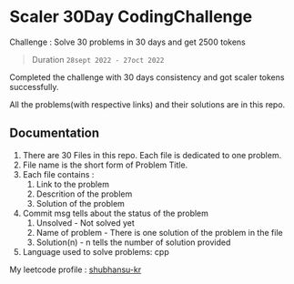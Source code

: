 # Scaler 30Day CodingChallenge

Challenge : Solve 30 problems in 30 days and get 2500 tokens

> Duration `28sept 2022 - 27oct 2022`

Completed the challenge with 30 days consistency and got scaler tokens successfully.

All the problems(with respective links) and their solutions are in this repo.

## Documentation

1. There are 30 Files in this repo. Each file is dedicated to one problem.
2. File name is the short form of Problem Title.
3. Each file contains :
    1. Link to the problem
    2. Descrition of the problem
    3. Solution of the problem
4. Commit msg tells about the status of the problem
    1. Unsolved - Not solved yet
    2. Name of problem - There is one solution of the problem in the file
    3. Solution(n) - n tells the number of solution provided
5. Language used to solve problems: cpp

My leetcode profile : [shubhansu-kr](https://leetcode.com/shubhansu-kr/)
